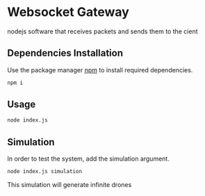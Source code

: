 # Websocket Gateway

nodejs software that receives packets and sends them to the cient

## Dependencies Installation

Use the package manager [npm](https://www.npmjs.com/) to install required dependencies.

```bash
npm i
```

## Usage

```bash
node index.js
```



## Simulation
In order to test the system, add the simulation argument.
```bash
node index.js simulation
```
This simulation will generate infinite drones 

